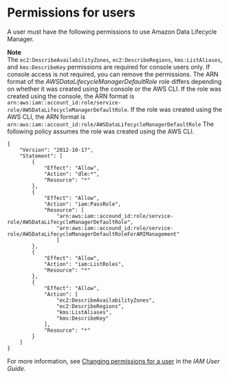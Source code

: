 # Permissions for users<a name="dlm-access-control"></a>

A user must have the following permissions to use Amazon Data Lifecycle Manager\.

**Note**  
The `ec2:DescribeAvailabilityZones`, `ec2:DescribeRegions`, `kms:ListAliases`, and `kms:DescribeKey` permissions are required for console users only\. If console access is not required, you can remove the permissions\.
The ARN format of the *AWSDataLifecycleManagerDefaultRole* role differs depending on whether it was created using the console or the AWS CLI\. If the role was created using the console, the ARN format is `arn:aws:iam::account_id:role/service-role/AWSDataLifecycleManagerDefaultRole`\. If the role was created using the AWS CLI, the ARN format is `arn:aws:iam::account_id:role/AWSDataLifecycleManagerDefaultRole` The following policy assumes the role was created using the AWS CLI\.

```
{
    "Version": "2012-10-17",
    "Statement": [
        {
            "Effect": "Allow",
            "Action": "dlm:*",
            "Resource": "*"
        },
        {
            "Effect": "Allow",
            "Action": "iam:PassRole",
            "Resource": [
                "arn:aws:iam::accound_id:role/service-role/AWSDataLifecycleManagerDefaultRole",
                "arn:aws:iam::accound_id:role/service-role/AWSDataLifecycleManagerDefaultRoleForAMIManagement"
                ]
        },
        {
            "Effect": "Allow",
            "Action": "iam:ListRoles",
            "Resource": "*"
        },
        {
            "Effect": "Allow",
            "Action": [
                "ec2:DescribeAvailabilityZones",
                "ec2:DescribeRegions",
                "kms:ListAliases",
                "kms:DescribeKey"
            ],
            "Resource": "*"
        }
    ]
}
```

For more information, see [Changing permissions for a user](https://docs.aws.amazon.com/IAM/latest/UserGuide/id_users_change-permissions.html) in the *IAM User Guide*\.